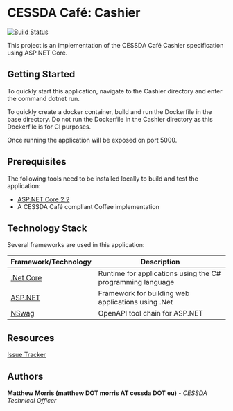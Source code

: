 # CESSDA Café: Cashier

[![Build Status](https://jenkins-dev.cessda.eu/buildStatus/icon?job=cessda.cafe.cashier%2Fmaster)](https://jenkins-dev.cessda.eu/job/cessda.cafe.cashier/job/master/)

This project is an implementation of the CESSDA Café Cashier specification using ASP.NET Core.

## Getting Started

To quickly start this application, navigate to the Cashier directory and enter the command dotnet run.

To quickly create a docker container, build and run the Dockerfile in the base directory. Do not run the Dockerfile in the Cashier directory as this Dockerfile is for CI purposes.

Once running the application will be exposed on port 5000.

## Prerequisites

The following tools need to be installed locally to build and test the application:

* [ASP.NET Core 2.2](https://dotnet.microsoft.com/apps/aspnet)
* A CESSDA Café compliant Coffee implementation

## Technology Stack

Several frameworks are used in this application:

| Framework/Technology									| Description													|
| ----------------------------------------------------- | ------------------------------------------------------------- |
| [.Net Core](https://dotnet.microsoft.com/)			| Runtime for applications using the C# programming language	|
| [ASP.NET](https://dotnet.microsoft.com/apps/aspnet)	| Framework for building web applications using .Net			|
| [NSwag](https://github.com/RicoSuter/NSwag)			| OpenAPI tool chain for ASP.NET								|

## Resources

[Issue Tracker](https://bitbucket.org/cessda/cessda.cafe.cashier/issues?status=new&status=open)

## Authors

**Matthew Morris (matthew DOT morris AT cessda DOT eu)** - *CESSDA Technical Officer*
